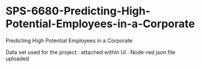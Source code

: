 # SPS-6680-Predicting-High-Potential-Employees-in-a-Corporate
Predicting High Potential Employees in a Corporate

Data set used for the project : attached within
 UI : Node-red json file uploaded 
